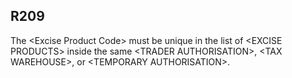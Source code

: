 ## R209
The &lt;Excise Product Code&gt; must be unique in the list of &lt;EXCISE PRODUCTS&gt; inside the same &lt;TRADER AUTHORISATION&gt;, &lt;TAX WAREHOUSE&gt;, or &lt;TEMPORARY AUTHORISATION&gt;.

